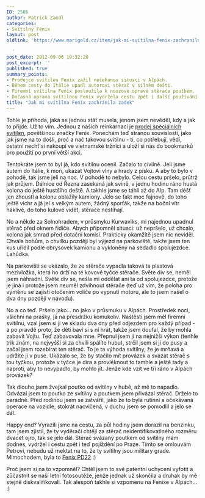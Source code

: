 ```yaml
---
ID: 2505
author: Patrick Zandl
categories:
- Svítilny Fénix
layout: post
oldlink: 'https://www.marigold.cz/item/jak-mi-svitilna-fenix-zachranila-zadek

  '
post_date: 2012-09-06 10:32:20
post_excerpt: ''
published: true
summary_points:
- Prodejce svítilen Fenix zažil nečekanou situaci v Alpách.
- Během cesty do Itálie upadl autorovi stěrač v silném dešti.
- Firemní svítilna Fenix posloužila k nouzové opravě stěrače poutkem.
- Dočasná oprava svítilnou Fenix vydržela cestu zpět i další používání.
title: "Jak mi svítilna Fenix zachránila zadek"
---
```


<p> Tohle je příhoda, jaká se jednou stát musela, jenom jsem nevěděl, kdy a jak to přijde. Už to vím. Jednou z našich reinkarnací je <a href="http://www.kronium.cz" target="_self" title="">prodej speciálních svítilen</a>, povětšinou značky Fenix. Ponechám teď stranou souvislosti, jako jak jsme na to došli, proč a nač takovou svítilnu - ti, co potřebují, vědí, ostatní nechť si nakoupí ve vietnamské tržnici a uloží si nás do bookmarků pro použití po první větší akci. </p>


<p> Tentokráte jsem to byl já, kdo svítilnu ocenil. Začalo to civilně. Jeli jsme autem do Itálie, k moři, ukázat Vojtovi vlny a hrady z písku. A aby to bylo v pohodě, tak jsme jeli na noc. V pohodě to nebylo. Celou cestu pršelo, průtrž jak průjem. Dálnice od Řezna zasekaná jak svině, v jednu hodinu ráno hustá kolona do ještě hustšího deště. A takhle jsme se táhli až do Alp. Tam déšť jen zhoustl a kolonu oblažily kamiony. Jelo se fakt moc fajnově, do toho ještě vichr a já jel s velkým autem, žádný sporťák, takže na boční vítr háklivé, do toho kulové vidět, stěrače nestíhají. </p>
<p>No a někde za Solnohradem, v průsmyku Kurwaviks, mi najednou upadnul stěrač před oknem řidiče. Abych připomněl situaci: už nepršelo, už chcalo, kolona jak smrad před dotační komisí. Prakticky okamžitě jsem nic neviděl. Chvála bohům, o chvilku později byl výjezd na parkoviště, takže jsem ten kus uřídil podle obrysovek kamionu a vykloněný na sedadlo spolujezdce. Lahůdka. </p>
<p>Na parkovišti se ukázalo, že ze stěrače vypadla taková ta plastová mezivložka, která ho drží na té kovové tyčce stěrače. Světe div se, neměl jsem náhradní. Světe div se, nešla mi oddělat ani ta od spolujezdce, protože je jiná i protože jsem neuměl zdvihnout stěrače (teď už vím, že poloha pro výměnu se zajistí otočením voliče po vypnutí motoru, ale to jsem našel o dva dny později v návodu).</p>
<p>No a co teď. Pršelo jako... no jako v průsmuku v Alpách. Prostředek noci, všichni na prášky, já na přesdržku komukoliv. Naštěstí jsem měl firemní svítilnu, vzal jsem si ji ve skladu dva dny před odjezdem pro každý případ - a po pravdě proto, že děti baví si s ní hrát, takže jsem doufal, že by mohla zabavit Vojtu. Teď zabavovala mne. Přepnul jsem ji na nejnižší výkon (tenhle trik znám, na nejvyšší si za chvíli spálíte  hubu), strčil jsem si ji do pusy a začal jsem rozebírat ten stěrač. To je ta výhoda svítilny, že je mrňavá a udržíte ji v puse. Ukázalo se, že by stačilo mít provázek a svázat stěrač s tou tyčkou, protože v tyčce je díra a provléknout to tamhle a ještě tady a naproti, aby to nevypadlo, by mohlo jít. Jenže kde vzít ve tři ráno v Alpách provázek?</p>
<p>Tak dlouho jsem žvejkal poutko od svítilny v hubě, až mě to napadlo. Odvázal jsem to poutko ze svítilny a poutkem jsem přivázal stěrač. Drželo to parádně. Před rodinou jsem se zatvářil, jako že to byla rutinní a očekávaná operace na vozidle, stokrát nacvičená, v duchu jsem se pomodlil a jelo se dál. </p>
<p>Happy end? Vyrazili jsme na cestu, za půl hodiny jsem dorazil na benzinku, tam jsem zjistil, že ty vyděrači chtějí za stěrač neidentifikovatlného rozměru dvacet ojro, tak se jelo dál. Stěrač svázaný poutkem od svítilny mám dodnes, vydržel i cestu zpět i teď pojíždění po Praze. Tímto se omlouvám Petrovi, nebudu už mektat na to, že ty svítilny jsou military grade. Mimochodem, byla to <a href="http://www.kronium.cz/led-svitilny-fenix/led-svitilny-fenix-pd22-premium-s2/prod_663.html" target="_self" title="">Fenix PD22</a> :)</p>
<p> Proč jsem si na to vzpomněl? Chtěl jsem to své patentní uchycení vyfotit a zůčastnit se naší letní fotosoutěže, jenže jednak už skončila a druhak by mě stejně diskvalifikovali. Tak alespoň takhle si vzpomenu na Fenixe v Alpách... :)</p>
<p>&nbsp;</p>